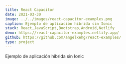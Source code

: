 ```yaml
---
title: React Capacitor
date: 2021-03-30
image: ../../images/react-capacitor-examples.png
caption: Ejemplo de aplicación hibrida sin Ionic
stack: React,JavaScript,Bootstrap,Android,Netlify
demo: https://react-capacitor-examples.netlify.app/
github: https://github.com/angelxehg/react-examples/
type: project
---
```


Ejemplo de aplicación hibrida sin Ionic
